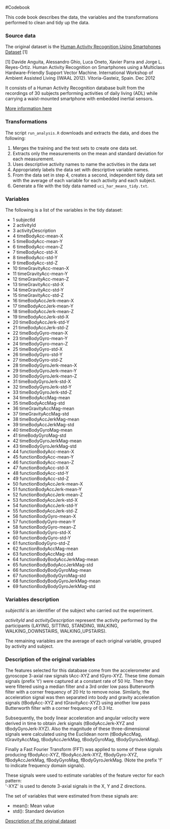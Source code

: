 #Codebook

This code book describes the data, the variables and the transformations performed to clean and tidy up the data.

### Source data

The original dataset is the [Human Activity Recognition Using Smartphones Dataset](http://archive.ics.uci.edu/ml/datasets/Human+Activity+Recognition+Using+Smartphones) [1]

[1] Davide Anguita, Alessandro Ghio, Luca Oneto, Xavier Parra and Jorge L. Reyes-Ortiz. Human Activity Recognition on Smartphones using a Multiclass Hardware-Friendly Support Vector Machine. International Workshop of Ambient Assisted Living (IWAAL 2012). Vitoria-Gasteiz, Spain. Dec 2012

It consists of a Human Activity Recognition database built from the recordings of 30 subjects performing activities of daily living (ADL) while carrying a waist-mounted smartphone with embedded inertial sensors.

[More information here](http://archive.ics.uci.edu/ml/datasets/Human+Activity+Recognition+Using+Smartphones)


### Transformations

The script `run_analysis.R` downloads and extracts the data, and does the following:

1. Merges the training and the test sets to create one data set.
2. Extracts only the measurements on the mean and standard deviation for each measurement.
3. Uses descriptive activity names to name the activities in the data set
4. Appropriately labels the data set with descriptive variable names.
5. From the data set in step 4, creates a second, independent tidy data set with the average of each variable for each activity and each subject.
6. Generate a file with the tidy data named `uci_har_means_tidy.txt`.


### Variables

The following is a list of the variables in the tidy dataset:

*	1	subjectId
*	2	activityId
*	3	activityDescription
*	4	timeBodyAcc-mean-X
*	5	timeBodyAcc-mean-Y
*	6	timeBodyAcc-mean-Z
*	7	timeBodyAcc-std-X
*	8	timeBodyAcc-std-Y
*	9	timeBodyAcc-std-Z
*	10	timeGravityAcc-mean-X
*	11	timeGravityAcc-mean-Y
*	12	timeGravityAcc-mean-Z
*	13	timeGravityAcc-std-X
*	14	timeGravityAcc-std-Y
*	15	timeGravityAcc-std-Z
*	16	timeBodyAccJerk-mean-X
*	17	timeBodyAccJerk-mean-Y
*	18	timeBodyAccJerk-mean-Z
*	19	timeBodyAccJerk-std-X
*	20	timeBodyAccJerk-std-Y
*	21	timeBodyAccJerk-std-Z
*	22	timeBodyGyro-mean-X
*	23	timeBodyGyro-mean-Y
*	24	timeBodyGyro-mean-Z
*	25	timeBodyGyro-std-X
*	26	timeBodyGyro-std-Y
*	27	timeBodyGyro-std-Z
*	28	timeBodyGyroJerk-mean-X
*	29	timeBodyGyroJerk-mean-Y
*	30	timeBodyGyroJerk-mean-Z
*	31	timeBodyGyroJerk-std-X
*	32	timeBodyGyroJerk-std-Y
*	33	timeBodyGyroJerk-std-Z
*	34	timeBodyAccMag-mean
*	35	timeBodyAccMag-std
*	36	timeGravityAccMag-mean
*	37	timeGravityAccMag-std
*	38	timeBodyAccJerkMag-mean
*	39	timeBodyAccJerkMag-std
*	40	timeBodyGyroMag-mean
*	41	timeBodyGyroMag-std
*	42	timeBodyGyroJerkMag-mean
*	43	timeBodyGyroJerkMag-std
*	44	functionBodyAcc-mean-X
*	45	functionBodyAcc-mean-Y
*	46	functionBodyAcc-mean-Z
*	47	functionBodyAcc-std-X
*	48	functionBodyAcc-std-Y
*	49	functionBodyAcc-std-Z
*	50	functionBodyAccJerk-mean-X
*	51	functionBodyAccJerk-mean-Y
*	52	functionBodyAccJerk-mean-Z
*	53	functionBodyAccJerk-std-X
*	54	functionBodyAccJerk-std-Y
*	55	functionBodyAccJerk-std-Z
*	56	functionBodyGyro-mean-X
*	57	functionBodyGyro-mean-Y
*	58	functionBodyGyro-mean-Z
*	59	functionBodyGyro-std-X
*	60	functionBodyGyro-std-Y
*	61	functionBodyGyro-std-Z
*	62	functionBodyAccMag-mean
*	63	functionBodyAccMag-std
*	64	functionBodyBodyAccJerkMag-mean
*	65	functionBodyBodyAccJerkMag-std
*	66	functionBodyBodyGyroMag-mean
*	67	functionBodyBodyGyroMag-std
*	68	functionBodyBodyGyroJerkMag-mean
*	69	functionBodyBodyGyroJerkMag-std

### Variables description

*subjectId* is an identifier of the subject who carried out the experiment.

*activityId* and *activityDescription* represent the activity performed by the participants (LAYING, SITTING, STANDING, WALKING, WALKING_DOWNSTAIRS, WALKING_UPSTAIRS).

The remaining variables are the average of each original variable, grouped by activity and subject.


### Description of the original variables

The features selected for this database come from the accelerometer and gyroscope 3-axial raw signals tAcc-XYZ and tGyro-XYZ. These time domain signals (prefix 't') were captured at a constant rate of 50 Hz. Then they were filtered using a median filter and a 3rd order low pass Butterworth filter with a corner frequency of 20 Hz to remove noise. Similarly, the acceleration signal was then separated into body and gravity acceleration signals (tBodyAcc-XYZ and tGravityAcc-XYZ) using another low pass Butterworth filter with a corner frequency of 0.3 Hz.

Subsequently, the body linear acceleration and angular velocity were derived in time to obtain Jerk signals (tBodyAccJerk-XYZ and tBodyGyroJerk-XYZ). Also the magnitude of these three-dimensional signals were calculated using the Euclidean norm (tBodyAccMag, tGravityAccMag, tBodyAccJerkMag, tBodyGyroMag, tBodyGyroJerkMag).

Finally a Fast Fourier Transform (FFT) was applied to some of these signals producing fBodyAcc-XYZ, fBodyAccJerk-XYZ, fBodyGyro-XYZ, fBodyAccJerkMag, fBodyGyroMag, fBodyGyroJerkMag. (Note the prefix 'f' to indicate frequency domain signals).

These signals were used to estimate variables of the feature vector for each pattern:  
'-XYZ' is used to denote 3-axial signals in the X, Y and Z directions.

The set of variables that were estimated from these signals are:
* mean(): Mean value
* std(): Standard deviation

[Description of the original dataset](http://archive.ics.uci.edu/ml/datasets/Human+Activity+Recognition+Using+Smartphones)
